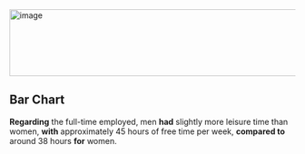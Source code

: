 <img width="1246" height="118" alt="image" src="https://github.com/user-attachments/assets/9e65d7bc-d4f6-4686-8427-81ce2ae5fc16" />

## Bar Chart
**Regarding** the full-time employed, men **had** slightly more leisure time than women, **with** approximately 45 hours of free time per week, **compared to** around 38 hours **for** women.







